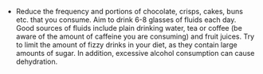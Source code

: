 - Reduce the frequency and portions of chocolate, crisps, cakes, buns etc. that you consume. Aim to drink 6-8 glasses of fluids each day. Good sources of fluids include plain drinking water, tea or coffee (be aware of the amount of caffeine you are consuming) and fruit juices. Try to limit the amount of fizzy drinks in your diet, as they contain large amounts of sugar. In addition, excessive alcohol consumption can cause dehydration.